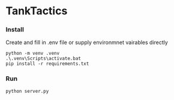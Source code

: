 # TankTactics

### Install

Create and fill in .env file or supply environmnet vairables directly

```
python -m venv .venv
.\.venv\Scripts\activate.bat
pip install -r requirements.txt
```

### Run

```
python server.py
```